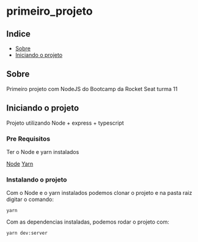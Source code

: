 # primeiro_projeto

## Indice

- [Sobre](#about)
- [Iniciando o projeto](#getting_started)

## Sobre <a name = "about"></a>

Primeiro projeto com NodeJS do Bootcamp da Rocket Seat turma 11

## Iniciando o projeto <a name = "getting_started"></a>

Projeto utilizando Node + express + typescript

### Pre Requisitos

Ter o Node e yarn instalados

[Node](https://nodejs.org/en/)
[Yarn](https://yarnpkg.com/)

### Instalando o projeto

Com o Node e o yarn instalados podemos clonar o projeto e na pasta raiz digitar o comando:

```
yarn
```

Com as dependencias instaladas, podemos rodar o projeto com:
```
yarn dev:server
```


